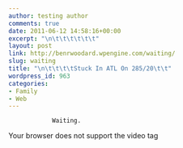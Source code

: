 ```yaml
---
author: testing author
comments: true
date: 2011-06-12 14:58:16+00:00
excerpt: "\n\t\t\t\t\t\t"
layout: post
link: http://benrwoodard.wpengine.com/waiting/
slug: waiting
title: "\n\t\t\t\tStuck In ATL On 285/20\t\t"
wordpress_id: 963
categories:
- Family
- Web
---
```



				Waiting.   
  
Your browser does not support the video tag		
